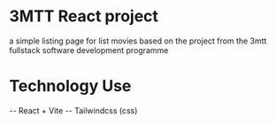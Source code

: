 # 3MTT React project
a simple listing page for list movies based on the project from the 3mtt fullstack software development programme

# Technology Use
 -- React + Vite
 -- Tailwindcss (css)

